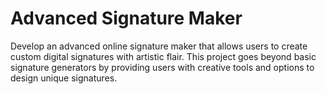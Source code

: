 # Advanced Signature Maker
Develop an advanced online signature maker that allows users to create custom digital signatures with artistic flair. This project goes beyond basic signature generators by providing users with creative tools and options to design unique signatures.